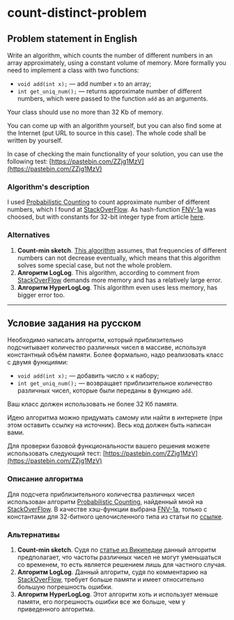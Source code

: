 # count-distinct-problem

## Problem statement in English
Write an algorithm, which counts the number of different numbers in an array approximately, using a constant volume of memory. More formally you need to implement a class with two functions:

- ```void add(int x);``` — add number ```x``` to an array;
- ```int get_uniq_num();``` — returns approximate number of different numbers, which were passed to the function ```add``` as an arguments.

Your class should use no more than 32 Kb of memory.

You can come up with an algorithm yourself, but you can also find some at the Internet (put URL to source in this case). The whole code shall be written by yourself.

In case of checking the main functionality of your solution, you can use the following test: [https://pastebin.com/ZZjg1MzV](https://pastebin.com/ZZjg1MzV)

### Algorithm's description
I used [Probabilistic Counting](http://www.cse.unsw.edu.au/~cs9314/07s1/lectures/Lin_CS9314_References/fm85.pdf) to count approximate number of different numbers, which I found at [StackOverFlow](https://stackoverflow.com/a/35219704). As hash-function [FNV-1a](https://en.wikipedia.org/wiki/Fowler%E2%80%93Noll%E2%80%93Vo_hash_function#FNV-1a_hash) was choosed, but with constants for 32-bit integer type from article [here](https://ru.wikipedia.org/wiki/FNV#%D0%9C%D0%BE%D0%B4%D0%B8%D1%84%D0%B8%D0%BA%D0%B0%D1%86%D0%B8%D0%B8).

### Alternatives
1. **Count-min sketch**. [This algorithm](https://en.wikipedia.org/wiki/Count%E2%80%93min_sketch) assumes, that frequencies of different numbers can not decrease eventually, which means that this algorithm solves some special case, but not the whole problem.
2. **Алгоритм LogLog**. This algorithm, according to comment from [StackOverFlow](https://stackoverflow.com/a/35219704) demands more memory and has a relatively large error.
3. **Алгоритм HyperLogLog**. This algorithm even uses less memory, has bigger error too. 

---
## Условие задания на русском
Необходимо написать алгоритм, который приблизительно подсчитывает количество различных чисел в массиве, используя константный объём памяти.
Более формально, надо реализовать класс с двумя функциями:

- ```void add(int x);``` — добавить число ```x``` к набору;
- ```int get_uniq_num();``` — возвращает приблизительное количество различных чисел, которые были переданы в функцию ```add```.

Ваш класс должен использовать не более 32 Кб памяти. 

Идею алгоритма можно придумать самому или найти в интернете (при этом оставить ссылку на источник). Весь код должен быть написан вами.

Для проверки базовой функциональности вашего решения можете использовать следующий тест: [https://pastebin.com/ZZjg1MzV](https://pastebin.com/ZZjg1MzV)

### Описание алгоритма
Для подсчета приблизительного количества различных чисел использован алгоритм [Probabilistic Counting](http://www.cse.unsw.edu.au/~cs9314/07s1/lectures/Lin_CS9314_References/fm85.pdf), найденный мной на [StackOverFlow](https://stackoverflow.com/a/35219704). В качестве хэш-функции выбрана [FNV-1a](https://en.wikipedia.org/wiki/Fowler%E2%80%93Noll%E2%80%93Vo_hash_function#FNV-1a_hash), только с константами для 32-битного целочисленного типа из статьи по [ссылке](https://ru.wikipedia.org/wiki/FNV#%D0%9C%D0%BE%D0%B4%D0%B8%D1%84%D0%B8%D0%BA%D0%B0%D1%86%D0%B8%D0%B8).

### Альтернативы
1. **Count-min sketch**. Судя по [статье из Википедии](https://en.wikipedia.org/wiki/Count%E2%80%93min_sketch) данный алгоритм предполагает, что частоты различных чисел не могут уменьшаться со временем, то есть является решением лишь для частного случая.
2. **Алгоритм LogLog**. Данный алгоритм, судя по комментарию на [StackOverFlow](https://stackoverflow.com/a/35219704), требует больше памяти и имеет относительно большую погрешность ошибки.
3. **Алгоритм HyperLogLog**. Этот алгоритм хоть и использует меньше памяти, его погрешность ошибки все же больше, чем у приведенного алгоритма.
